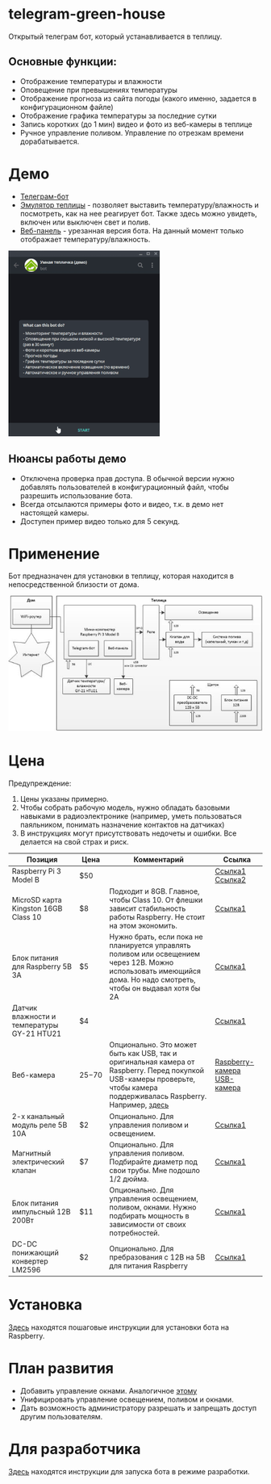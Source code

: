 # telegram-green-house

Открытый телеграм бот, который устанавливается в теплицу. 

## Основные функции:

* Отображение температуры и влажности
* Оповещение при превышениях температуры
* Отображение прогноза из сайта погоды (какого именно, задается в конфигурационном файле)
* Отображение графика температуры за последние сутки
* Запись коротких (до 1 мин) видео и фото из веб-камеры в теплице
* Ручное управление поливом. Управление по отрезкам времени дорабатывается.

# Демо

* [Телеграм-бот](https://t.me/demo_green_house_bot)
* [Эмулятор теплицы](http://demo.green.octopan.net:8081/) - позволяет выставить температуру/влажность и посмотреть, как на нее реагирует бот. Также здесь можно увидеть, включен или выключен свет и полив.
* [Веб-панель](http://demo.green.octopan.net:8080/) - урезанная версия бота. На данный момент только отображает температуру/влажность.

![Демо анимация](Docs/images/demo-start.gif)

## Нюансы работы демо

* Отключена проверка прав доступа. В обычной версии нужно добавлять пользователей в конфигурационный файл, чтобы разрешить использование бота.
* Всегда отсылаются примеры фото и видео, т.к. в демо нет настоящей камеры.
* Доступен пример видео только для 5 секунд.

# Применение

Бот предназначен для установки в теплицу, которая находится в непосредственной близости от дома.

![Типичная схема использования](Docs/images/architecture.jpg "Типичная схема использования")

# Цена

Предупреждение:
1. Цены указаны примерно. 
2. Чтобы собрать рабочую модель, нужно обладать базовыми навыками в радиоэлектронике (например, уметь пользоваться паяльником, понимать назначение контактов на датчиках)
3. В инструкциях могут присутствовать недочеты и ошибки. Все делается на свой страх и риск.

Позиция | Цена | Комментарий | Ссылка
--- | --- | --- | ---
Raspberry Pi 3 Model B | $50 | | [Ссылка1](https://arduino.ua/prod1449-raspberry-pi-3-b) [Ссылка2](https://www.olx.ua/list/q-raspberry-pi-3-model-b/)
MicroSD карта Kingston 16GB Class 10 | $8 | Подходит и 8GB. Главное, чтобы Class 10. От флешки зависит стабильность работы Raspberry. Не стоит на этом экономить. | [Ссылка1](https://arduino.ua/prod869-microsd-karta-silicon-power-16gb-class-10--adapter)
Блок питания для Raspberry 5В 3А | $5 | Нужно брать, если пока не планируется управлять поливом или освещением через 12B. Можно использовать имеющийся дома. Но надо смотреть, чтобы он выдавал хотя бы 2A | [Ссылка1](https://arduino.ua/prod2252-blok-pitaniya-impylsnii-5v-3a-microusb)
Датчик влажности и температуры GY-21 HTU21 | $4 | | [Ссылка1](https://arduino.ua/prod1222-datchik-vlajnosti-i-temperatyri)
Веб-камера | $25-$70 | Опционально. Это может быть как USB, так и оригинальная камера от Raspberry. Перед покупкой USB-камеры проверьте, чтобы камера поддерживалась Raspberry. Например, [здесь](https://elinux.org/RPi_USB_Webcams) | [Raspberry-камера](https://arduino.ua/prod1386-kamera-f-5mp-s-regyliryemim-fokysom-i-nochnim-videniem) [USB-камера](https://rozetka.com.ua/logitech_webcam_c170/p159479/#tab=all)
2-х канальный модуль реле 5В 10А | $2 | Опционально. Для управления поливом и освещением. | [Ссылка1](https://arduino.ua/prod201-2h_kanalnoe_rele_5V_10A)
Магнитный электрический клапан | $7 | Опционально. Для управления поливом. Подбирайте диаметр под свои трубы. Мне подошло 1/2 дюйма. | [Ссылка1](https://arduino.ua/prod369-magnitnii-elektricheskii-klapan-12-duima-zakritii-ot-elecrow)
Блок питания импульсный 12В 200Вт | $11 | Опционально. Для управления освещением, поливом, окнами. Нужно подбирать мощность в зависимости от своих потребностей. | [Ссылка1](https://arduino.ua/prod2408-blok-pitaniya-12v-200vt-16a)
DC-DC понижающий конвертер LM2596 | $2 | Опционально. Для пребразования с 12В на 5В для питания Raspberry | [Ссылка1](https://arduino.ua/prod650-DC-DC-ponijaushhii-konverter-c-4-5-60V-do-3-35V)

# Установка

[Здесь](README.Installation.md) находятся пошаговые инструкции для установки бота на Raspberry.

# План развития

* Добавить управление окнами. Аналогичное [этому](https://www.youtube.com/watch?v=vCNMl9ZpBRg)
* Унифицировать управление освещением, поливом и окнами.
* Дать возможность администратору разрешать и запрещать доступ другим пользователям.

# Для разработчика

[Здесь](README.Developer.md) находятся инструкции для запуска бота в режиме разработки.